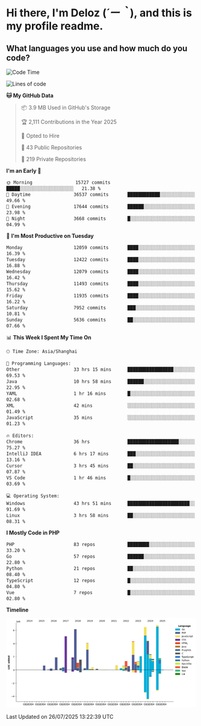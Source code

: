 # **Hi there, I'm Deloz (*´ー｀*), and this is my profile readme.**

## **What languages you use and how much do you code?**

<!--START_SECTION:waka-->
![Code Time](http://img.shields.io/badge/Code%20Time-6%2C967%20hrs%2036%20mins-blue)

![Lines of code](https://img.shields.io/badge/From%20Hello%20World%20I%27ve%20Written-60.3%20million%20lines%20of%20code-blue)

**🐱 My GitHub Data** 

> 📦 3.9 MB Used in GitHub's Storage 
 > 
> 🏆 2,111 Contributions in the Year 2025
 > 
> 💼 Opted to Hire
 > 
> 📜 43 Public Repositories 
 > 
> 🔑 219 Private Repositories 
 > 
**I'm an Early 🐤** 

```text
🌞 Morning                15727 commits       █████░░░░░░░░░░░░░░░░░░░░   21.38 % 
🌆 Daytime                36537 commits       ████████████░░░░░░░░░░░░░   49.66 % 
🌃 Evening                17644 commits       ██████░░░░░░░░░░░░░░░░░░░   23.98 % 
🌙 Night                  3668 commits        █░░░░░░░░░░░░░░░░░░░░░░░░   04.99 % 
```
📅 **I'm Most Productive on Tuesday** 

```text
Monday                   12059 commits       ████░░░░░░░░░░░░░░░░░░░░░   16.39 % 
Tuesday                  12422 commits       ████░░░░░░░░░░░░░░░░░░░░░   16.88 % 
Wednesday                12079 commits       ████░░░░░░░░░░░░░░░░░░░░░   16.42 % 
Thursday                 11493 commits       ████░░░░░░░░░░░░░░░░░░░░░   15.62 % 
Friday                   11935 commits       ████░░░░░░░░░░░░░░░░░░░░░   16.22 % 
Saturday                 7952 commits        ███░░░░░░░░░░░░░░░░░░░░░░   10.81 % 
Sunday                   5636 commits        ██░░░░░░░░░░░░░░░░░░░░░░░   07.66 % 
```


📊 **This Week I Spent My Time On** 

```text
🕑︎ Time Zone: Asia/Shanghai

💬 Programming Languages: 
Other                    33 hrs 15 mins      █████████████████░░░░░░░░   69.53 % 
Java                     10 hrs 58 mins      ██████░░░░░░░░░░░░░░░░░░░   22.95 % 
YAML                     1 hr 16 mins        █░░░░░░░░░░░░░░░░░░░░░░░░   02.68 % 
XML                      42 mins             ░░░░░░░░░░░░░░░░░░░░░░░░░   01.49 % 
JavaScript               35 mins             ░░░░░░░░░░░░░░░░░░░░░░░░░   01.23 % 

🔥 Editors: 
Chrome                   36 hrs              ███████████████████░░░░░░   75.27 % 
IntelliJ IDEA            6 hrs 17 mins       ███░░░░░░░░░░░░░░░░░░░░░░   13.16 % 
Cursor                   3 hrs 45 mins       ██░░░░░░░░░░░░░░░░░░░░░░░   07.87 % 
VS Code                  1 hr 46 mins        █░░░░░░░░░░░░░░░░░░░░░░░░   03.69 % 

💻 Operating System: 
Windows                  43 hrs 51 mins      ███████████████████████░░   91.69 % 
Linux                    3 hrs 58 mins       ██░░░░░░░░░░░░░░░░░░░░░░░   08.31 % 
```

**I Mostly Code in PHP** 

```text
PHP                      83 repos            ████████░░░░░░░░░░░░░░░░░   33.20 % 
Go                       57 repos            ██████░░░░░░░░░░░░░░░░░░░   22.80 % 
Python                   21 repos            ██░░░░░░░░░░░░░░░░░░░░░░░   08.40 % 
TypeScript               12 repos            █░░░░░░░░░░░░░░░░░░░░░░░░   04.80 % 
Vue                      7 repos             █░░░░░░░░░░░░░░░░░░░░░░░░   02.80 % 
```



**Timeline**

![Lines of Code chart](https://raw.githubusercontent.com/deloz/deloz/main/assets/bar_graph.png)


 Last Updated on 26/07/2025 13:22:39 UTC
<!--END_SECTION:waka-->
